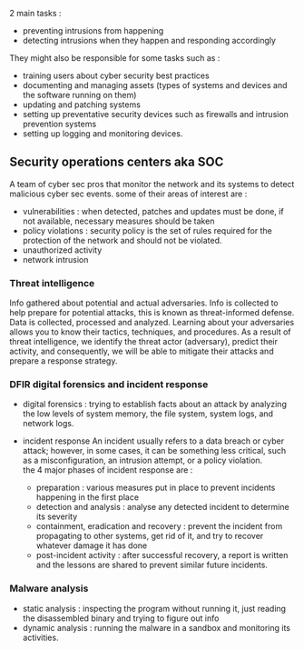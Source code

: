 2 main tasks :

- preventing intrusions from happening
- detecting intrusions when they happen and responding accordingly

They might also be responsible for some tasks such as :

- training users about cyber security best practices
- documenting and managing assets (types of systems and devices and the software running on them)
- updating and patching systems
- setting up preventative security devices such as firewalls and intrusion prevention systems
- setting up logging and monitoring devices.

## Security operations centers aka SOC

A team of cyber sec pros that monitor the network and its systems to detect malicious cyber sec events.
some of their areas of interest are :

- vulnerabilities : when detected, patches and updates must be done, if not available, necessary measures should be taken
- policy violations : security policy is the set of rules required for the protection of the network and should not be violated.
- unauthorized activity
- network intrusion

### Threat intelligence

Info gathered about potential and actual adversaries. Info is collected to help prepare for potential attacks, this is known as threat-informed defense.
Data is collected, processed and analyzed.
Learning about your adversaries allows you to know their tactics, techniques, and procedures. As a result of threat intelligence, we identify the threat actor (adversary), predict their activity, and consequently, we will be able to mitigate their attacks and prepare a response strategy.

### DFIR digital forensics and incident response

- digital forensics : trying to establish facts about an attack by analyzing the low levels of system memory, the file system, system logs, and network logs.

- incident response
  An incident usually refers to a data breach or cyber attack; however, in some cases, it can be something less critical, such as a misconfiguration, an intrusion attempt, or a policy violation.  
  the 4 major phases of incident response are :
  - preparation : various measures put in place to prevent incidents happening in the first place
  - detection and analysis : analyse any detected incident to determine its severity
  - containment, eradication and recovery : prevent the incident from propagating to other systems, get rid of it, and try to recover whatever damage it has done
  - post-incident activity : after successful recovery, a report is written and the lessons are shared to prevent similar future incidents.

### Malware analysis

- static analysis : inspecting the program without running it, just reading the disassembled binary and trying to figure out info
- dynamic analysis : running the malware in a sandbox and monitoring its activities.
